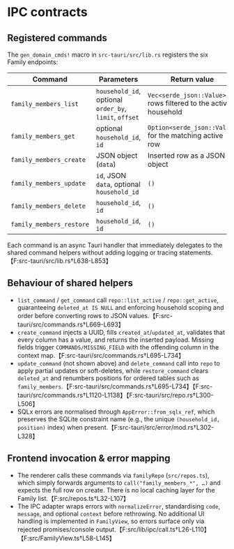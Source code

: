 # IPC contracts

## Registered commands
The `gen_domain_cmds!` macro in `src-tauri/src/lib.rs` registers the six Family endpoints:

| Command | Parameters | Return value |
| --- | --- | --- |
| `family_members_list` | `household_id`, optional `order_by`, `limit`, `offset` | `Vec<serde_json::Value>` rows filtered to the active household | 
| `family_members_get` | optional `household_id`, `id` | `Option<serde_json::Value>` for the matching active row |
| `family_members_create` | JSON object (`data`) | Inserted row as a JSON object |
| `family_members_update` | `id`, JSON `data`, optional `household_id` | `()` |
| `family_members_delete` | `household_id`, `id` | `()` |
| `family_members_restore` | `household_id`, `id` | `()` |

Each command is an async Tauri handler that immediately delegates to the shared command helpers without adding logging or tracing statements.【F:src-tauri/src/lib.rs†L638-L853】

## Behaviour of shared helpers
- `list_command` / `get_command` call `repo::list_active` / `repo::get_active`, guaranteeing `deleted_at IS NULL` and enforcing household scoping and order before converting rows to JSON values.【F:src-tauri/src/commands.rs†L669-L693】
- `create_command` injects a UUID, fills `created_at`/`updated_at`, validates that every column has a value, and returns the inserted payload. Missing fields trigger `COMMANDS/MISSING_FIELD` with the offending column in the context map.【F:src-tauri/src/commands.rs†L695-L734】
- `update_command` (not shown above) and `delete_command` call into `repo` to apply partial updates or soft-deletes, while `restore_command` clears `deleted_at` and renumbers positions for ordered tables such as `family_members`.【F:src-tauri/src/commands.rs†L695-L734】【F:src-tauri/src/commands.rs†L1120-L1138】【F:src-tauri/src/repo.rs†L300-L506】
- SQLx errors are normalised through `AppError::from_sqlx_ref`, which preserves the SQLite constraint name (e.g., the unique `(household_id, position)` index) when present.【F:src-tauri/src/error/mod.rs†L302-L328】

## Frontend invocation & error mapping
- The renderer calls these commands via `familyRepo` (`src/repos.ts`), which simply forwards arguments to `call("family_members_*", …)` and expects the full row on create. There is no local caching layer for the Family list.【F:src/repos.ts†L32-L107】
- The IPC adapter wraps errors with `normalizeError`, standardising `code`, `message`, and optional `context` before rethrowing. No additional UI handling is implemented in `FamilyView`, so errors surface only via rejected promises/console output.【F:src/lib/ipc/call.ts†L26-L110】【F:src/FamilyView.ts†L58-L145】
